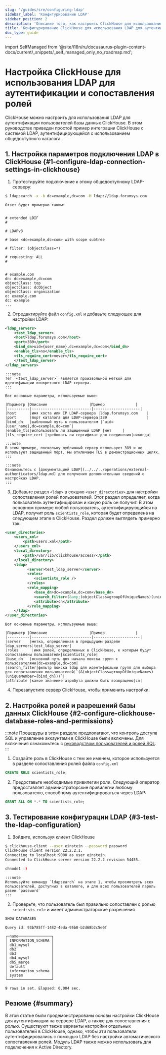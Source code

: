 ```yaml
---
slug: '/guides/sre/configuring-ldap'
sidebar_label: 'Конфигурирование LDAP'
sidebar_position: 2
description: 'Описание того, как настроить ClickHouse для использования LDAP для'
title: 'Конфигурирование ClickHouse для использования LDAP для аутентификации и сопоставления ролей'
doc_type: guide
---
```

import SelfManaged from '@site/i18n/ru/docusaurus-plugin-content-docs/current/_snippets/_self_managed_only_no_roadmap.md';


# Настройка ClickHouse для использования LDAP для аутентификации и сопоставления ролей

<SelfManaged />

ClickHouse можно настроить для использования LDAP для аутентификации пользователей базы данных ClickHouse. В этом руководстве приведен простой пример интеграции ClickHouse с системой LDAP, аутентифицирующейся с использованием общедоступного каталога.

## 1. Настройка параметров подключения LDAP в ClickHouse {#1-configure-ldap-connection-settings-in-clickhouse}

1. Протестируйте подключение к этому общедоступному LDAP-серверу:
```bash
$ ldapsearch -x -b dc=example,dc=com -H ldap://ldap.forumsys.com
```

    Ответ будет примерно таким:
```response

# extended LDIF
#

# LDAPv3

# base <dc=example,dc=com> with scope subtree

# filter: (objectclass=*)

# requesting: ALL
#


# example.com
dn: dc=example,dc=com
objectClass: top
objectClass: dcObject
objectClass: organization
o: example.com
dc: example
...
```

2. Отредактируйте файл `config.xml` и добавьте следующее для настройки LDAP:
```xml
<ldap_servers>
    <test_ldap_server>
    <host>ldap.forumsys.com</host>
    <port>389</port>
    <bind_dn>uid={user_name},dc=example,dc=com</bind_dn>
    <enable_tls>no</enable_tls>
    <tls_require_cert>never</tls_require_cert>
    </test_ldap_server>
</ldap_servers>
```

    :::note
    Тег `<test_ldap_server>` является произвольной меткой для идентификации конкретного LDAP-сервера.
    :::

    Вот основные параметры, используемые выше:

    |Параметр |Описание                   |Пример              |
    |----------|---------------------------|---------------------|
    |host      |имя хоста или IP LDAP-сервера |ldap.forumsys.com    |
    |port      |порт каталога для LDAP-сервера|389                  |
    |bind_dn   |шаблонный путь к пользователям |`uid={user_name},dc=example,dc=com`|
    |enable_tls|использовать ли защищенный LDAP |нет     |
    |tls_require_cert |требовать ли сертификат для соединения|никогда|

    :::note
    В этом примере, поскольку публичный сервер использует 389 и не использует защищенный порт, мы отключаем TLS в демонстрационных целях.
    :::

    :::note
    Ознакомьтесь с [документацией LDAP](../../../operations/external-authenticators/ldap.md) для получения дополнительных сведений о настройках LDAP.
    :::

3. Добавьте раздел `<ldap>` в секцию `<user_directories>` для настройки сопоставления ролей пользователей. Этот раздел определяет, когда пользователь аутентифицирован и какую роль он получит. В этом основном примере любой пользователь, аутентифицирующийся на LDAP, получит роль `scientists_role`, которая будет определена на следующем этапе в ClickHouse. Раздел должен выглядеть примерно так:
```xml
<user_directories>
    <users_xml>
        <path>users.xml</path>
    </users_xml>
    <local_directory>
        <path>/var/lib/clickhouse/access/</path>
    </local_directory>
    <ldap>
          <server>test_ldap_server</server>
          <roles>
             <scientists_role />
          </roles>
          <role_mapping>
             <base_dn>dc=example,dc=com</base_dn>
             <search_filter>(&amp;(objectClass=groupOfUniqueNames)(uniqueMember={bind_dn}))</search_filter>
             <attribute>cn</attribute>
          </role_mapping>
    </ldap>
</user_directories>
```

    Вот основные параметры, используемые выше:

    |Параметр |Описание                   |Пример              |
    |----------|---------------------------|---------------------|
    |server    |метка, определенная в предыдущем разделе ldap_servers|test_ldap_server|
    |roles      |имя ролей, определенных в ClickHouse, к которым будут сопоставлены пользователи|scientists_role|
    |base_dn   |основной путь для начала поиска групп с пользователями|dc=example,dc=com|
    |search_filter|фильтр поиска ldap для идентификации групп для выбора для сопоставления пользователей|`(&(objectClass=groupOfUniqueNames)(uniqueMember={bind_dn}))`|
    |attribute |какое значение атрибута должно быть возвращено|cn|

4. Перезапустите сервер ClickHouse, чтобы применить настройки.

## 2. Настройка ролей и разрешений базы данных ClickHouse {#2-configure-clickhouse-database-roles-and-permissions}

:::note
Процедуры в этом разделе предполагают, что контроль доступа SQL и управление аккаунтами в ClickHouse были включены. Для включения ознакомьтесь с [руководством пользователей и ролей SQL](index.md).
:::

1. Создайте роль в ClickHouse с тем же именем, которое используется в разделе сопоставления ролей файла `config.xml`
```sql
CREATE ROLE scientists_role;
```

2. Предоставьте необходимые привилегии роли. Следующий оператор предоставляет администраторские привилегии любому пользователю, способному аутентифицироваться через LDAP:
```sql
GRANT ALL ON *.* TO scientists_role;
```

## 3. Тестирование конфигурации LDAP {#3-test-the-ldap-configuration}

1. Войдите, используя клиент ClickHouse
```bash
$ clickhouse-client --user einstein --password password
ClickHouse client version 22.2.2.1.
Connecting to localhost:9000 as user einstein.
Connected to ClickHouse server version 22.2.2 revision 54455.

chnode1 :)
```

    :::note
    Используйте команду `ldapsearch` на этапе 1, чтобы просмотреть всех пользователей, доступных в каталоге, и для всех пользователей пароль равен `password`
    :::

2.  Проверьте, что пользователь был правильно сопоставлен с ролью `scientists_role` и имеет администраторские разрешения
```sql
SHOW DATABASES
```

```response
Query id: 93b785ff-1482-4eda-95b0-b2d68b2c5e0f

┌─name───────────────┐
│ INFORMATION_SCHEMA │
│ db1_mysql          │
│ db2                │
│ db3                │
│ db4_mysql          │
│ db5_merge          │
│ default            │
│ information_schema │
│ system             │
└────────────────────┘

9 rows in set. Elapsed: 0.004 sec.
```

## Резюме {#summary}
В этой статье были продемонстрированы основы настройки ClickHouse для аутентификации на сервере LDAP, а также для сопоставления с ролью. Существуют также варианты настройки отдельных пользователей в ClickHouse, однако, чтобы эти пользователи аутентифицировались с помощью LDAP без настройки автоматического сопоставления ролей. Модуль LDAP также можно использовать для подключения к Active Directory.